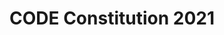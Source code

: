 ---
title: CODE Constitution 2021
redirect_to: https://drive.google.com/file/d/1oKJidrmHcpzzyk6KFnEFwC0jt3Uj4QQM/view?usp=sharing
redirect_from: 
  - /Constitution
  - /constitution
---